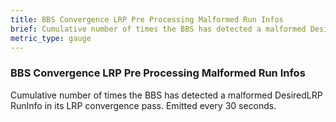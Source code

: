 ```yaml
---
title: BBS Convergence LRP Pre Processing Malformed Run Infos
brief: Cumulative number of times the BBS has detected a malformed DesiredLRP RunInfo in its LRP convergence pass. Emitted every 30 seconds.
metric_type: gauge
---
```


### BBS Convergence LRP Pre Processing Malformed Run Infos

Cumulative number of times the BBS has detected a malformed DesiredLRP RunInfo in its LRP convergence pass. Emitted every 30 seconds.